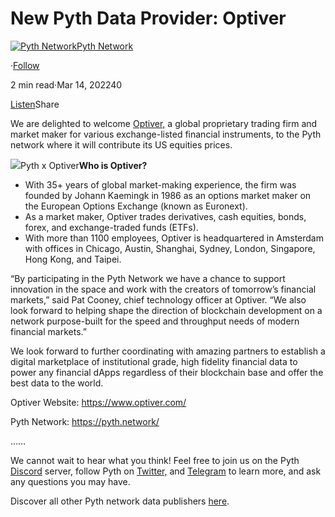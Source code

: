 New Pyth Data Provider: Optiver
===============================

[![Pyth Network](https://miro.medium.com/v2/resize:fill:88:88/1*rdK3rHcWpkge6BRQRIwBjA.jpeg)](/?source=post_page-----c3e56c836060--------------------------------)[Pyth Network](/?source=post_page-----c3e56c836060--------------------------------)

·[Follow](https://medium.com/m/signin?actionUrl=https%3A%2F%2Fmedium.com%2F_%2Fsubscribe%2Fuser%2Ff55fccc0ad62&operation=register&redirect=https%3A%2F%2Fpythnetwork.medium.com%2Fnew-pyth-data-provider-optiver-c3e56c836060&user=Pyth+Network&userId=f55fccc0ad62&source=post_page-f55fccc0ad62----c3e56c836060---------------------post_header-----------)

2 min read·Mar 14, 202240

[Listen](https://medium.com/m/signin?actionUrl=https%3A%2F%2Fmedium.com%2Fplans%3Fdimension%3Dpost_audio_button%26postId%3Dc3e56c836060&operation=register&redirect=https%3A%2F%2Fpythnetwork.medium.com%2Fnew-pyth-data-provider-optiver-c3e56c836060&source=-----c3e56c836060---------------------post_audio_button-----------)Share

We are delighted to welcome [Optiver,](https://www.optiver.com/) a global proprietary trading firm and market maker for various exchange-listed financial instruments, to the Pyth network where it will contribute its US equities prices.

![](https://miro.medium.com/v2/resize:fit:1400/1*ihS5itJGXCJkpFEp1P7aCw.jpeg)Pyth x Optiver**Who is Optiver?**

* With 35+ years of global market-making experience, the firm was founded by Johann Kaemingk in 1986 as an options market maker on the European Options Exchange (known as Euronext).
* As a market maker, Optiver trades derivatives, cash equities, bonds, forex, and exchange-traded funds (ETFs).
* With more than 1100 employees, Optiver is headquartered in Amsterdam with offices in Chicago, Austin, Shanghai, Sydney, London, Singapore, Hong Kong, and Taipei.

“By participating in the Pyth Network we have a chance to support innovation in the space and work with the creators of tomorrow’s financial markets,” said Pat Cooney, chief technology officer at Optiver. “We also look forward to helping shape the direction of blockchain development on a network purpose-built for the speed and throughput needs of modern financial markets.”

We look forward to further coordinating with amazing partners to establish a digital marketplace of institutional grade, high fidelity financial data to power any financial dApps regardless of their blockchain base and offer the best data to the world.

Optiver Website: <https://www.optiver.com/>

Pyth Network: <https://pyth.network/>

……

We cannot wait to hear what you think! Feel free to join us on the Pyth [Discord](https://discord.gg/Ff2XDydUhu) server, follow Pyth on [Twitter,](https://twitter.com/PythNetwork) and [Telegram](https://t.me/Pyth_Network) to learn more, and ask any questions you may have.

Discover all other Pyth network data publishers [here](https://pyth.network/publishers/).

